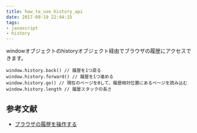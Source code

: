 ```yaml
---
title: how_to_use_history_api
date: 2017-09-19 22:44:15
tags:
- javascript
- history
---
```


windowオブジェクトのhistoryオブジェクト経由でブラウザの履歴にアクセスできます。

```
window.history.back() // 履歴を1つ戻る
window.history.forward() // 履歴を1つ進める
window.history.go() // 現在のページを0して、履歴相対位置にあるページを読み込む
window.history.length // 履歴スタックの長さ
```
## 参考文献
- [ブラウザの履歴を操作する](https://developer.mozilla.org/ja/docs/Web/Guide/DOM/Manipulating_the_browser_history)
